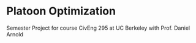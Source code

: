# Platoon Optimization
Semester Project for course CivEng 295 at UC Berkeley with Prof. Daniel Arnold